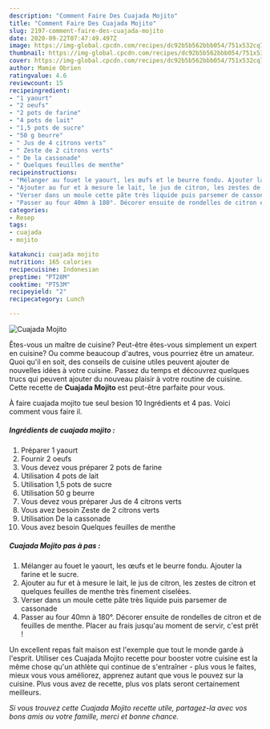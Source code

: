 ```yaml
---
description: "Comment Faire Des Cuajada Mojito"
title: "Comment Faire Des Cuajada Mojito"
slug: 2197-comment-faire-des-cuajada-mojito
date: 2020-09-22T07:47:49.497Z
image: https://img-global.cpcdn.com/recipes/dc92b5b562bbb054/751x532cq70/cuajada-mojito-photo-principale-de-la-recette.jpg
thumbnail: https://img-global.cpcdn.com/recipes/dc92b5b562bbb054/751x532cq70/cuajada-mojito-photo-principale-de-la-recette.jpg
cover: https://img-global.cpcdn.com/recipes/dc92b5b562bbb054/751x532cq70/cuajada-mojito-photo-principale-de-la-recette.jpg
author: Mamie Obrien
ratingvalue: 4.6
reviewcount: 15
recipeingredient:
- "1 yaourt"
- "2 oeufs"
- "2 pots de farine"
- "4 pots de lait"
- "1,5 pots de sucre"
- "50 g beurre"
- " Jus de 4 citrons verts"
- " Zeste de 2 citrons verts"
- " De la cassonade"
- " Quelques feuilles de menthe"
recipeinstructions:
- "Mélanger au fouet le yaourt, les œufs et le beurre fondu. Ajouter la farine et le sucre."
- "Ajouter au fur et à mesure le lait, le jus de citron, les zestes de citron et quelques feuilles de menthe très finement ciselées."
- "Verser dans un moule cette pâte très liquide puis parsemer de cassonade"
- "Passer au four 40mn à 180°. Décorer ensuite de rondelles de citron et de feuilles de menthe. Placer au frais jusqu&#39;au moment de servir, c&#39;est prêt !"
categories:
- Resep
tags:
- cuajada
- mojito

katakunci: cuajada mojito 
nutrition: 165 calories
recipecuisine: Indonesian
preptime: "PT28M"
cooktime: "PT53M"
recipeyield: "2"
recipecategory: Lunch

---
```



![Cuajada Mojito](https://img-global.cpcdn.com/recipes/dc92b5b562bbb054/751x532cq70/cuajada-mojito-photo-principale-de-la-recette.jpg)

Êtes-vous un maître de cuisine? Peut-être êtes-vous simplement un expert en cuisine? Ou comme beaucoup d'autres, vous pourriez être un amateur. Quoi qu'il en soit, des conseils de cuisine utiles peuvent ajouter de nouvelles idées à votre cuisine. Passez du temps et découvrez quelques trucs qui peuvent ajouter du nouveau plaisir à votre routine de cuisine. Cette recette de <strong> Cuajada Mojito </strong> est peut-être parfaite pour vous.

<!--inarticleads1-->

À faire cuajada mojito tue seul besion 10 Ingrédients et 4 pas. Voici comment vous faire il.

##### Ingrédients de cuajada mojito :

1. Préparer 1 yaourt
1. Fournir 2 oeufs
1. Vous devez vous préparer 2 pots de farine
1. Utilisation 4 pots de lait
1. Utilisation 1,5 pots de sucre
1. Utilisation 50 g beurre
1. Vous devez vous préparer  Jus de 4 citrons verts
1. Vous avez besoin  Zeste de 2 citrons verts
1. Utilisation  De la cassonade
1. Vous avez besoin  Quelques feuilles de menthe




<!--inarticleads2-->

##### Cuajada Mojito pas à pas :

1. Mélanger au fouet le yaourt, les œufs et le beurre fondu. Ajouter la farine et le sucre.
1. Ajouter au fur et à mesure le lait, le jus de citron, les zestes de citron et quelques feuilles de menthe très finement ciselées.
1. Verser dans un moule cette pâte très liquide puis parsemer de cassonade
1. Passer au four 40mn à 180°. Décorer ensuite de rondelles de citron et de feuilles de menthe. Placer au frais jusqu&#39;au moment de servir, c&#39;est prêt !




<!--inarticleads1-->

<p>
Un excellent repas fait maison est l'exemple que tout le monde garde à l'esprit. Utiliser ces Cuajada Mojito recette pour booster votre cuisine est la même chose qu'un athlète qui continue de s'entraîner - plus vous le faites, mieux vous vous améliorez, apprenez autant que vous le pouvez sur la cuisine. Plus vous avez de recette, plus vos plats seront certainement meilleurs.
</p>

<p>
<i>Si vous trouvez cette Cuajada Mojito recette utile, partagez-la avec vos bons amis ou votre famille, merci et bonne chance.</i>
</p>
